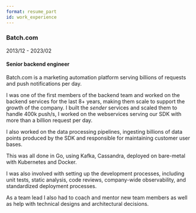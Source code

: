 ```yaml
---
format: resume_part
id: work_experience
---
```


### Batch.com

2013/12 - 2023/02

#### Senior backend engineer

<div>

Batch.com is a marketing automation platform serving billions of requests and push notifications per day.

I was one of the first members of the backend team and worked on the backend services for the last 8+ years, making them scale to support the growth of the company. I built the _sender_ services and scaled them to handle 400k push/s, I worked on the webservices serving our SDK with more than a billion request per day.

I also worked on the data processing pipelines, ingesting billions of data points produced by the SDK and responsible for maintaining customer user bases.

This was all done in Go, using Kafka, Cassandra, deployed on bare-metal with Kubernetes and Docker.

I was also involved with setting up the development processes, including unit tests, static analysis, code reviews, company-wide observability, and standardized deployment processes.

As a team lead I also had to coach and mentor new team members as well as help with technical designs and architectural decisions.

</div>
